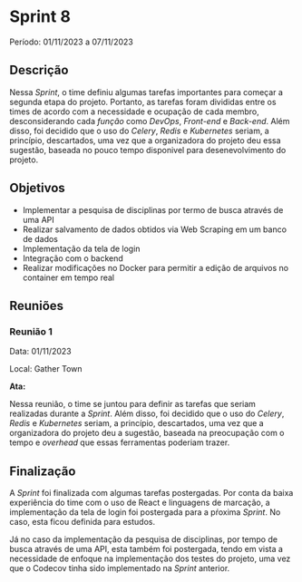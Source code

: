 # Sprint 8

Período: 01/11/2023 a 07/11/2023

## Descrição

Nessa _Sprint_, o time definiu algumas tarefas importantes para começar a segunda etapa do projeto. Portanto, as tarefas foram divididas entre os times de acordo com a necessidade e ocupação de cada membro, desconsiderando cada *função* como *DevOps*, *Front-end* e *Back-end*. Além disso, foi decidido que o uso do *Celery*, *Redis* e *Kubernetes* seriam, a princípio, descartados, uma vez que a organizadora do projeto deu essa sugestão, baseada no pouco tempo disponivel para desenevolvimento do projeto.

## Objetivos

- Implementar a pesquisa de disciplinas por termo de busca através de uma API
- Realizar salvamento de dados obtidos via Web Scraping em um banco de dados
- Implementação da tela de login
- Integração com o backend
- Realizar modificações no Docker para permitir a edição de arquivos no container em tempo real

## Reuniões

### Reunião 1

Data: 01/11/2023

Local: Gather Town

**Ata:**

Nessa reunião, o time se juntou para definir as tarefas que seriam realizadas durante a _Sprint_. Além disso, foi decidido que o uso do *Celery*, *Redis* e *Kubernetes* seriam, a princípio, descartados, uma vez que a organizadora do projeto deu a sugestão, baseada na preocupação com o tempo e *overhead* que essas ferramentas poderiam trazer.

## Finalização

A _Sprint_ foi finalizada com algumas tarefas postergadas. Por conta da baixa experiência do time com o uso de React e linguagens de marcação, a implementação da tela de login foi postergada para a pŕoxima _Sprint_. No caso, esta ficou definida para estudos.

Já no caso da implementação da pesquisa de disciplinas, por tempo de busca através de uma API, esta também foi postergada, tendo em vista a necessidade de enfoque na implementação dos testes do projeto, uma vez que o Codecov tinha sido implementado na _Sprint_ anterior.